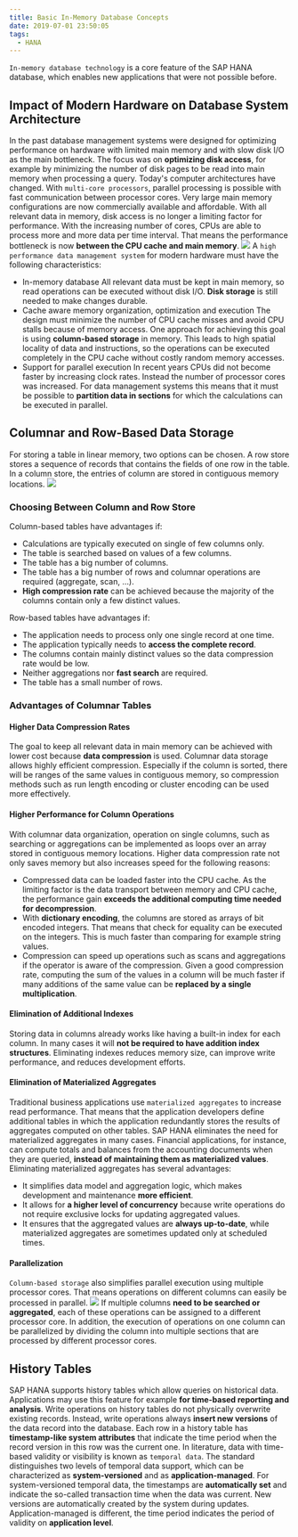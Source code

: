```yaml
---
title: Basic In-Memory Database Concepts
date: 2019-07-01 23:50:05
tags:
  - HANA
---
```

`In-memory database technology` is a core feature of the SAP HANA database, which enables new applications that were not possible before.
## Impact of Modern Hardware on Database System Architecture
In the past database management systems were designed for optimizing performance on hardware with limited main memory and with slow disk I/O as the main bottleneck. The focus was on **optimizing disk access**, for example by minimizing the number of disk pages to be read into main memory when processing a query.
Today's computer architectures have changed. With `multi-core processors`, parallel processing is possible with fast communication between processor cores. Very large main memory configurations are now commercially available and affordable.
With all relevant data in memory, disk access is no longer a limiting factor for performance. With the increasing number of cores, CPUs are able to process more and more data per time interval. That means the performance bottleneck is now **between the CPU cache and main memory**.
![](https://raw.githubusercontent.com/necusjz/p/master/HANA/2-1.jpg)
A `high performance data management system` for modern hardware must have the following characteristics:
<!--more-->
- In-memory database
All relevant data must be kept in main memory, so read operations can be executed without disk I/O. **Disk storage** is still needed to make changes durable.
- Cache aware memory organization, optimization and execution
The design must minimize the number of CPU cache misses and avoid CPU stalls because of memory access. One approach for achieving this goal is using **column-based storage** in memory. This leads to high spatial locality of data and instructions, so the operations can be executed completely in the CPU cache without costly random memory accesses.
- Support for parallel execution
In recent years CPUs did not become faster by increasing clock rates. Instead the number of processor cores was increased. For data management systems this means that it must be possible to **partition data in sections** for which the calculations can be executed in parallel.

## Columnar and Row-Based Data Storage
For storing a table in linear memory, two options can be chosen. A row store stores a sequence of records that contains the fields of one row in the table. In a column store, the entries of column are stored in contiguous memory locations.
![](https://raw.githubusercontent.com/necusjz/p/master/HANA/2-2.jpg)
### Choosing Between Column and Row Store
Column-based tables have advantages if:
- Calculations are typically executed on single of few columns only.
- The table is searched based on values of a few columns.
- The table has a big number of columns.
- The table has a big number of rows and columnar operations are required (aggregate, scan, …).
- **High compression rate** can be achieved because the majority of the columns contain only a few distinct values.

Row-based tables have advantages if:
- The application needs to process only one single record at one time.
- The application typically needs to **access the complete record**.
- The columns contain mainly distinct values so the data compression rate would be low.
- Neither aggregations nor **fast search** are required.
- The table has a small number of rows.

### Advantages of Columnar Tables
#### Higher Data Compression Rates
The goal to keep all relevant data in main memory can be achieved with lower cost because **data compression** is used. Columnar data storage allows highly efficient compression. Especially if the column is sorted, there will be ranges of the same values in contiguous memory, so compression methods such as run length encoding or cluster encoding can be used more effectively.
#### Higher Performance for Column Operations
With columnar data organization, operation on single columns, such as searching or aggregations can be implemented as loops over an array stored in contiguous memory locations.
Higher data compression rate not only saves memory but also increases speed for the following reasons:
- Compressed data can be loaded faster into the CPU cache. As the limiting factor is the data transport between memory and CPU cache, the performance gain **exceeds the additional computing time needed for decompression**.
- With **dictionary encoding**, the columns are stored as arrays of bit encoded integers. That means that check for equality can be executed on the integers. This is much faster than comparing for example string values.
- Compression can speed up operations such as scans and aggregations if the operator is aware of the compression. Given a good compression rate, computing the sum of the values in a column will be much faster if many additions of the same value can be **replaced by a single multiplication**.

#### Elimination of Additional Indexes
Storing data in columns already works like having a built-in index for each column. In many cases it will **not be required to have addition index structures**. Eliminating indexes reduces memory size, can improve write performance, and reduces development efforts.
#### Elimination of Materialized Aggregates
Traditional business applications use `materialized aggregates` to increase read performance. That means that the application developers define additional tables in which the application redundantly stores the results of aggregates computed on other tables.
SAP HANA eliminates the need for materialized aggregates in many cases. Financial applications, for instance, can compute totals and balances from the accounting documents when they are queried, **instead of maintaining them as materialized values**.
Eliminating materialized aggregates has several advantages:
- It simplifies data model and aggregation logic, which makes development and maintenance **more efficient**.
- It allows for **a higher level of concurrency** because write operations do not require exclusive locks for updating aggregated values.
- It ensures that the aggregated values are **always up-to-date**, while materialized aggregates are sometimes updated only at scheduled times.

#### Parallelization
`Column-based storage` also simplifies parallel execution using multiple processor cores. That means operations on different columns can easily be processed in parallel.
![](https://raw.githubusercontent.com/necusjz/p/master/HANA/2-3.jpg)
If multiple columns **need to be searched or aggregated**, each of these operations can be assigned to a different processor core. In addition, the execution of operations on one column can be parallelized by dividing the column into multiple sections that are processed by different processor cores.
## History Tables
SAP HANA supports history tables which allow queries on historical data. Applications may use this feature for example **for time-based reporting and analysis**. Write operations on history tables do not physically overwrite existing records. Instead, write operations always **insert new versions** of the data record into the database. Each row in a history table has **timestamp-like system attributes** that indicate the time period when the record version in this row was the current one.
In literature, data with time-based validity or visibility is known as `temporal data`. The standard distinguishes two levels of temporal data support, which can be characterized as **system-versioned** and as **application-managed**.
For system-versioned temporal data, the timestamps are **automatically set** and indicate the so-called transaction time when the data was current. New versions are automatically created by the system during updates. Application-managed is different, the time period indicates the period of validity on **application level**.
